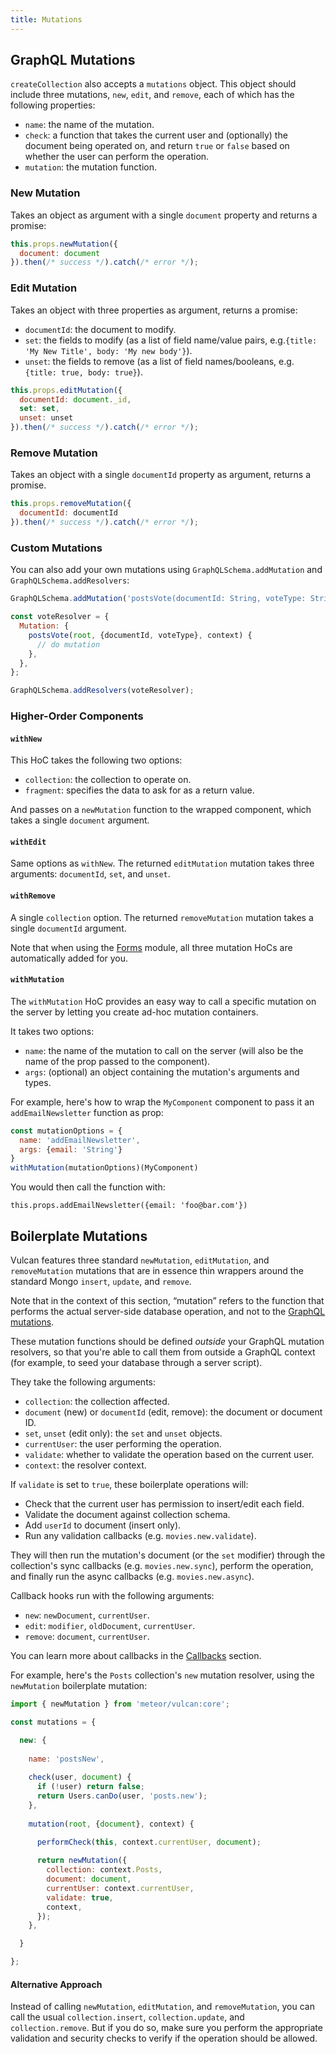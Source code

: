 ```yaml
---
title: Mutations
---
```


## GraphQL Mutations

`createCollection` also accepts a `mutations` object. This object should include three mutations, `new`, `edit`, and `remove`, each of which has the following properties:

- `name`: the name of the mutation.
- `check`: a function that takes the current user and (optionally) the document being operated on, and return `true` or `false` based on whether the user can perform the operation.
- `mutation`: the mutation function.

### New Mutation

Takes an object as argument with a single `document` property and returns a promise:

```js
this.props.newMutation({
  document: document
}).then(/* success */).catch(/* error */);
```

### Edit Mutation

Takes an object with three properties as argument, returns a promise:

- `documentId`: the document to modify.
- `set`: the fields to modify (as a list of field name/value pairs, e.g.`{title: 'My New Title', body: 'My new body'}`).
- `unset`: the fields to remove (as a list of field names/booleans, e.g. `{title: true, body: true}`).

```js
this.props.editMutation({
  documentId: document._id, 
  set: set, 
  unset: unset
}).then(/* success */).catch(/* error */);
```

### Remove Mutation

Takes an object with a single `documentId` property as argument, returns a promise.

```js
this.props.removeMutation({
  documentId: documentId
}).then(/* success */).catch(/* error */);
```

### Custom Mutations

You can also add your own mutations using `GraphQLSchema.addMutation` and `GraphQLSchema.addResolvers`:

```js
GraphQLSchema.addMutation('postsVote(documentId: String, voteType: String) : Post');

const voteResolver = {
  Mutation: {
    postsVote(root, {documentId, voteType}, context) {
      // do mutation
    },
  },
};

GraphQLSchema.addResolvers(voteResolver);
```

### Higher-Order Components

#### `withNew`

This HoC takes the following two options:

- `collection`: the collection to operate on.
- `fragment`: specifies the data to ask for as a return value.

And passes on a `newMutation` function to the wrapped component, which takes a single `document` argument.

#### `withEdit`

Same options as `withNew`. The returned `editMutation` mutation takes three arguments: `documentId`, `set`, and `unset`. 

#### `withRemove`

A single `collection` option. The returned `removeMutation` mutation takes a single `documentId` argument. 

Note that when using the [Forms](forms.html) module, all three mutation HoCs are automatically added for you. 

#### `withMutation`

The `withMutation` HoC provides an easy way to call a specific mutation on the server by letting you create ad-hoc mutation containers. 

It takes two options: 

- `name`: the name of the mutation to call on the server (will also be the name of the prop passed to the component).
- `args`: (optional) an object containing the mutation's arguments and types. 

For example, here's how to wrap the `MyComponent` component to pass it an `addEmailNewsletter` function as prop: 

```js
const mutationOptions = {
  name: 'addEmailNewsletter',
  args: {email: 'String'}
}
withMutation(mutationOptions)(MyComponent)
```

You would then call the function with:

```
this.props.addEmailNewsletter({email: 'foo@bar.com'})
```

## Boilerplate Mutations

Vulcan features three standard `newMutation`, `editMutation`, and `removeMutation` mutations that are in essence thin wrappers around the standard Mongo `insert`, `update`, and `remove`. 

Note that in the context of this section, “mutation” refers to the function that performs the actual server-side database operation, and not to the [GraphQL mutations](mutations.html). 

These mutation functions should be defined *outside* your GraphQL mutation resolvers, so that you're able to call them from outside a GraphQL context (for example, to seed your database through a server script).

They take the following arguments:

- `collection`: the collection affected.
- `document` (new) or `documentId` (edit, remove): the document or document ID.
- `set`, `unset` (edit only): the `set` and `unset` objects. 
- `currentUser`: the user performing the operation.
- `validate`: whether to validate the operation based on the current user.
- `context`: the resolver context.

If `validate` is set to `true`, these boilerplate operations will: 

- Check that the current user has permission to insert/edit each field.
- Validate the document against collection schema.
- Add `userId` to document (insert only).
- Run any validation callbacks (e.g. `movies.new.validate`).

They will then run the mutation's document (or the `set` modifier) through the collection's sync callbacks (e.g. `movies.new.sync`), perform the operation, and finally run the async callbacks (e.g. `movies.new.async`).

Callback hooks run with the following arguments:

- `new`: `newDocument`, `currentUser`.
- `edit`: `modifier`, `oldDocument`, `currentUser`.
- `remove`: `document`, `currentUser`.

You can learn more about callbacks in the [Callbacks](callbacks.html) section. 

For example, here's the `Posts` collection's `new` mutation resolver, using the `newMutation` boilerplate mutation:

```js
import { newMutation } from 'meteor/vulcan:core';

const mutations = {

  new: {
    
    name: 'postsNew',
    
    check(user, document) {
      if (!user) return false;
      return Users.canDo(user, 'posts.new');
    },
    
    mutation(root, {document}, context) {
      
      performCheck(this, context.currentUser, document);

      return newMutation({
        collection: context.Posts,
        document: document, 
        currentUser: context.currentUser,
        validate: true,
        context,
      });
    },

  }

};
```

#### Alternative Approach

Instead of calling `newMutation`, `editMutation`, and `removeMutation`, you can call the usual `collection.insert`, `collection.update`, and `collection.remove`. But if you do so, make sure you perform the appropriate validation and security checks to verify if the operation should be allowed. 
